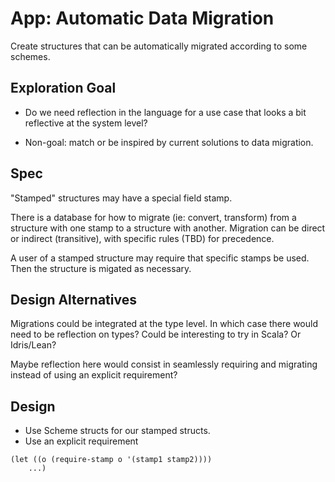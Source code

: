 # App: Automatic Data Migration

Create structures that can be automatically migrated according to some schemes.

## Exploration Goal

- Do we need reflection in the language for a use case that looks a bit reflective at the system level?

- Non-goal: match or be inspired by current solutions to data migration.

## Spec

"Stamped" structures may have a special field stamp.

There is a database for how to migrate (ie: convert, transform) from a structure with one stamp to a structure with another.
Migration can be direct or indirect (transitive), with specific rules (TBD) for precedence.

A user of a stamped structure may require that specific stamps be used.
Then the structure is migated as necessary.

## Design Alternatives

Migrations could be integrated at the type level. In which case there would need to be reflection on types? Could be interesting to try in Scala? Or Idris/Lean?

Maybe reflection here would consist in seamlessly requiring and migrating instead of using an explicit requirement?

## Design

- Use Scheme structs for our stamped structs.
- Use an explicit requirement
```
(let ((o (require-stamp o '(stamp1 stamp2))))
    ...)
```
